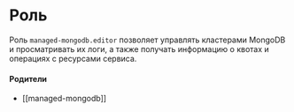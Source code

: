 # Роль

Роль `managed-mongodb.editor` позволяет управлять кластерами MongoDB и просматривать их логи, а также получать информацию о квотах и операциях с ресурсами сервиса.


#### Родители

- [[managed-mongodb]]

